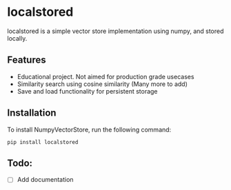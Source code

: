 # localstored

localstored is a simple vector store implementation using numpy, and stored locally.

## Features

- Educational project. Not aimed for production grade usecases
- Similarity search using cosine similarity (Many more to add)
- Save and load functionality for persistent storage

## Installation

To install NumpyVectorStore, run the following command:
```
pip install localstored
```

## Todo:
- [ ] Add documentation
